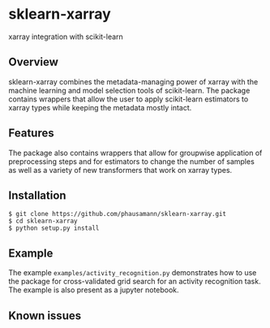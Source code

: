 # sklearn-xarray

xarray integration with scikit-learn

## Overview

sklearn-xarray combines the metadata-managing power of xarray with the machine 
learning and model selection tools of scikit-learn. The package contains 
wrappers that allow the user to apply scikit-learn estimators to xarray types
 while keeping the metadata mostly intact.

## Features

The package also contains wrappers that allow for groupwise application of
preprocessing steps and for estimators to change the number of samples as 
well as a variety of new transformers that work on xarray types.

## Installation
    $ git clone https://github.com/phausamann/sklearn-xarray.git
    $ cd sklearn-xarray
    $ python setup.py install
    
## Example
The example `examples/activity_recognition.py` demonstrates how to use the 
package for cross-validated grid search for an activity recognition task. The 
example is also present as a jupyter notebook.

## Known issues